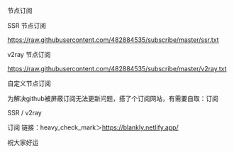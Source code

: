节点订阅

SSR  节点订阅

https://raw.githubusercontent.com/482884535/subscribe/master/ssr.txt

v2ray 节点订阅

https://raw.githubusercontent.com/482884535/subscribe/master/v2ray.txt

自定义节点订阅

为解决github被屏蔽订阅无法更新问题，搭了个订阅网站，有需要自取：订阅

SSR / v2ray

订阅 链接：heavy_check_mark＞https://blankly.netlify.app/

祝大家好运
